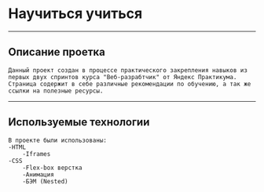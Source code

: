 # Научиться учиться
____
## Описание проетка
    Данный проект создан в процессе практического закрепления навыков из первых двух спринтов курса "Веб-разрабтчик" от Яндекс Практикума.
    Страница содержит в себе различные рекомендации по обучению, а так же ссылки на полезные ресурсы.
____
## Используемые технологии
    В проекте были использованы: 
    -HTML
        -Iframes
    -CSS
        -Flex-box верстка
        -Анимация
        -БЭМ (Nested)
